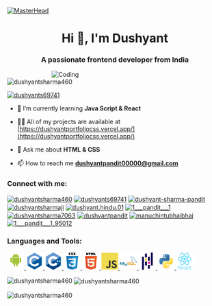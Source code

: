 [![MasterHead](https://https://repository-images.githubusercontent.com/462900780/0a10af70-6cbf-46df-9071-0ff586a3b1d6)](https://rishavchanda.io)
<h1 align="center">Hi 👋, I'm Dushyant</h1>
<h3 align="center">A passionate frontend developer from India</h3>
<img align="right" alt="Coding" width="400" src="https://cdn.dribbble.com/users/1162077/screenshots/3848914/programmer.gif">

<p align="left"> <img src="https://komarev.com/ghpvc/?username=dushyantsharma460&label=Profile%20views&color=0e75b6&style=flat" alt="dushyantsharma460" /> </p>

<p align="left"> <a href="https://twitter.com/dushyants69741" target="blank"><img src="https://img.shields.io/twitter/follow/dushyants69741?logo=twitter&style=for-the-badge" alt="dushyants69741" /></a> </p>

- 🌱 I’m currently learning **Java Script & React**

- 👨‍💻 All of my projects are available at [https://dushyantportfoliocss.vercel.app/](https://dushyantportfoliocss.vercel.app/)

- 💬 Ask me about **HTML & CSS**

- 📫 How to reach me **dushyantpandit00000@gmail.com**

<h3 align="left">Connect with me:</h3>
<p align="left">
<a href="https://codepen.io/dushyantsharma460" target="blank"><img align="center" src="https://raw.githubusercontent.com/rahuldkjain/github-profile-readme-generator/master/src/images/icons/Social/codepen.svg" alt="dushyantsharma460" height="30" width="40" /></a>
<a href="https://twitter.com/dushyants69741" target="blank"><img align="center" src="https://raw.githubusercontent.com/rahuldkjain/github-profile-readme-generator/master/src/images/icons/Social/twitter.svg" alt="dushyants69741" height="30" width="40" /></a>
<a href="https://linkedin.com/in/dushyant-sharma-pandit" target="blank"><img align="center" src="https://raw.githubusercontent.com/rahuldkjain/github-profile-readme-generator/master/src/images/icons/Social/linked-in-alt.svg" alt="dushyant-sharma-pandit" height="30" width="40" /></a>
<a href="https://kaggle.com/dushyantsharmaji" target="blank"><img align="center" src="https://raw.githubusercontent.com/rahuldkjain/github-profile-readme-generator/master/src/images/icons/Social/kaggle.svg" alt="dushyantsharmaji" height="30" width="40" /></a>
<a href="https://fb.com/dushyant.hindu.01" target="blank"><img align="center" src="https://raw.githubusercontent.com/rahuldkjain/github-profile-readme-generator/master/src/images/icons/Social/facebook.svg" alt="dushyant.hindu.01" height="30" width="40" /></a>
<a href="https://instagram.com/1___pandit___1" target="blank"><img align="center" src="https://raw.githubusercontent.com/rahuldkjain/github-profile-readme-generator/master/src/images/icons/Social/instagram.svg" alt="1___pandit___1" height="30" width="40" /></a>
<a href="https://www.youtube.com/c/dushyantsharma7063" target="blank"><img align="center" src="https://raw.githubusercontent.com/rahuldkjain/github-profile-readme-generator/master/src/images/icons/Social/youtube.svg" alt="dushyantsharma7063" height="30" width="40" /></a>
<a href="https://www.codechef.com/users/dushyantpandit" target="blank"><img align="center" src="https://cdn.jsdelivr.net/npm/simple-icons@3.1.0/icons/codechef.svg" alt="dushyantpandit" height="30" width="40" /></a>
<a href="https://codeforces.com/profile/manuchintubhaibhai" target="blank"><img align="center" src="https://raw.githubusercontent.com/rahuldkjain/github-profile-readme-generator/master/src/images/icons/Social/codeforces.svg" alt="manuchintubhaibhai" height="30" width="40" /></a>
<a href="https://discord.gg/1___pandit___1_95012" target="blank"><img align="center" src="https://raw.githubusercontent.com/rahuldkjain/github-profile-readme-generator/master/src/images/icons/Social/discord.svg" alt="1___pandit___1_95012" height="30" width="40" /></a>
</p>

<h3 align="left">Languages and Tools:</h3>
<p align="left"> <a href="https://developer.android.com" target="_blank" rel="noreferrer"> <img src="https://raw.githubusercontent.com/devicons/devicon/master/icons/android/android-original-wordmark.svg" alt="android" width="40" height="40"/> </a> <a href="https://www.cprogramming.com/" target="_blank" rel="noreferrer"> <img src="https://raw.githubusercontent.com/devicons/devicon/master/icons/c/c-original.svg" alt="c" width="40" height="40"/> </a> <a href="https://www.w3schools.com/cpp/" target="_blank" rel="noreferrer"> <img src="https://raw.githubusercontent.com/devicons/devicon/master/icons/cplusplus/cplusplus-original.svg" alt="cplusplus" width="40" height="40"/> </a> <a href="https://www.w3schools.com/css/" target="_blank" rel="noreferrer"> <img src="https://raw.githubusercontent.com/devicons/devicon/master/icons/css3/css3-original-wordmark.svg" alt="css3" width="40" height="40"/> </a> <a href="https://www.w3.org/html/" target="_blank" rel="noreferrer"> <img src="https://raw.githubusercontent.com/devicons/devicon/master/icons/html5/html5-original-wordmark.svg" alt="html5" width="40" height="40"/> </a> <a href="https://developer.mozilla.org/en-US/docs/Web/JavaScript" target="_blank" rel="noreferrer"> <img src="https://raw.githubusercontent.com/devicons/devicon/master/icons/javascript/javascript-original.svg" alt="javascript" width="40" height="40"/> </a> <a href="https://www.mysql.com/" target="_blank" rel="noreferrer"> <img src="https://raw.githubusercontent.com/devicons/devicon/master/icons/mysql/mysql-original-wordmark.svg" alt="mysql" width="40" height="40"/> </a> <a href="https://pandas.pydata.org/" target="_blank" rel="noreferrer"> <img src="https://raw.githubusercontent.com/devicons/devicon/2ae2a900d2f041da66e950e4d48052658d850630/icons/pandas/pandas-original.svg" alt="pandas" width="40" height="40"/> </a> <a href="https://www.python.org" target="_blank" rel="noreferrer"> <img src="https://raw.githubusercontent.com/devicons/devicon/master/icons/python/python-original.svg" alt="python" width="40" height="40"/> </a> <a href="https://reactjs.org/" target="_blank" rel="noreferrer"> <img src="https://raw.githubusercontent.com/devicons/devicon/master/icons/react/react-original-wordmark.svg" alt="react" width="40" height="40"/> </a> </p>

<p><img align="left" src="https://github-readme-stats.vercel.app/api/top-langs?username=dushyantsharma460&show_icons=true&locale=en&layout=compact" alt="dushyantsharma460" /></p>

<p>&nbsp;<img align="center" src="https://github-readme-stats.vercel.app/api?username=dushyantsharma460&show_icons=true&locale=en" alt="dushyantsharma460" /></p>

<p><img align="center" src="https://github-readme-streak-stats.herokuapp.com/?user=dushyantsharma460&" alt="dushyantsharma460" /></p>
